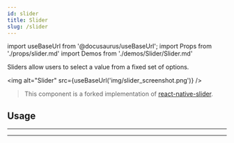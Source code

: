 ```yaml
---
id: slider
title: Slider
slug: /slider
---
```


import useBaseUrl from '@docusaurus/useBaseUrl';
import Props from './props/slider.md'
import Demos from './demos/Slider/Slider.md'

Sliders allow users to select a value from a fixed set of options.

<img alt="Slider" src={useBaseUrl('img/slider_screenshot.png')} />

> This component is a forked implementation of
> [react-native-slider](https://github.com/jeanregisser/react-native-slider).

## Usage

<Demos />

---

<Props />

---
